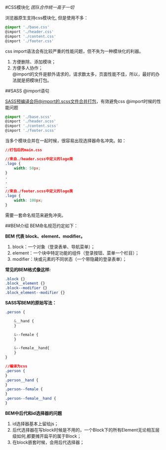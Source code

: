 #CSS模块化
*团队合作统一高于一切*

浏览器原生支持css模块化, 但是使用不多：
```css
@import './base.css'
@import './header.css'
@import './content.css'
@import './footer.css'
```
css import语法会有比较严重的性能问题，但不失为一种模块化的利器。
1. 方便删除、添加模块；  
2. 方便多人协作；  
@import的文件是额外请求的，请求数太多，页面性能不佳，所以，最好的办法就是把模块打包。

##SASS @import语句

SASS预编译会将@import的.scss文件合并打包，有效避免css @import时候的性能问题
```css
@import './base.scss'
@import './header.scss'
@import './content.scss'
@import './footer.scss'
```
当多个模块合并在一起时候，很容易出现选择器命名冲突。如：
```css
//打包后的main.css

//来自./header.scss中定义的logo类
.logo {
	width: 50px;
}
.
.
.
//来自./footer.scss中定义的logo类
.logo {
	width: 100px;
}
```
需要一套命名规范来避免冲突。

##BEM介绍
BEM命名规范约定如下：

**BEM 代表 block、element、modifier。**  
1. block：一个对象（登录表单、导航菜单）；  
2. element：一个块中特定功能的组件（登录按钮、菜单一个栏目）；  
3. modifier：块或元素的不同状态（一个带隐藏的登录表单）； 

**常见的BEM格式像这样:**  
```css
.block {}  
.block__element {}  
.block--modifier {}  
.block_element--modifier {}
```
**SASS写BEM的原始写法：**
```css
.person {

	&__hand {
	}

	&--female {
 	}

 	&--female__hand{
 	}
}
```

```css
//编译为css
.person {
}
.person__hand {
}
.person--female {
}
.person--female__hand {
}
```

**BEM中后代和id选择器的问题**
1. id选择器基本上留给js；  
2. 后代选择器在写block时候是不用的，一个Block下的所有Element无论相互层级如何,都要摊开扁平的属于Block；  
3. 在block嵌套时候，会用后代选择器；  